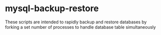 mysql-backup-restore
====================

These scripts are intended to rapidly backup and restore databases by forking a set number of processes to handle database table simultaneously